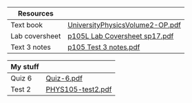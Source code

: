 Resources | |
--- | ---
Text book | [UniversityPhysicsVolume2-OP.pdf](/notes/54121BFDB0C049FCE2385D5A8FC9F4BE.pdf)
Lab coversheet | [p105L Lab Coversheet sp17.pdf](/notes/DE2B164FF8900832548870BA36FEFF5B.pdf)
Text 3 notes | [p105 Test 3 notes.pdf](/notes/F835C767668FC1DD4A10334804D347E1.pdf)

My stuff | |
--- | ---
Quiz 6 | [Quiz-6.pdf](/notes/8E5A4D6B9894B1775575CD8B5A0C1ED6.pdf)
Test 2 | [PHYS105-test2.pdf](/notes/798691F6984D3C4E9FAFB2BA9B679C12.pdf)